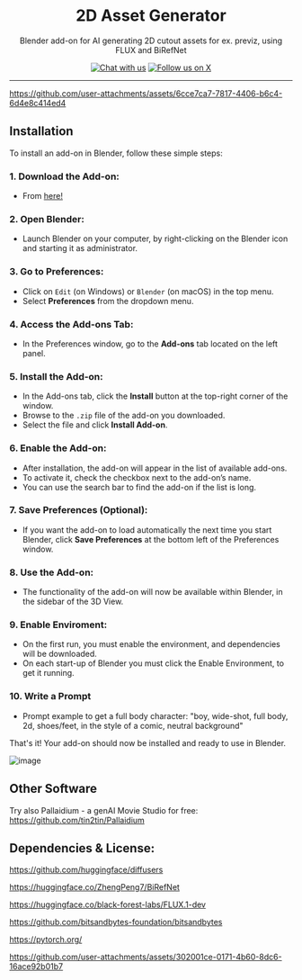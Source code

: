 <h1 align="center">2D Asset Generator</h1>

<p align="center">Blender add-on for AI generating 2D cutout assets for ex. previz, using FLUX and BiRefNet</p>

<p align="center">
    <a href="https://discord.gg/HMYpnPzbTm"><img src="https://img.shields.io/badge/Chat%20with%20us%20on%20Discord--blue?style=social&logo=discord" alt="Chat with us" title="Chat with us"></a>
    <a href="https://twitter.com/tintwotin"><img src="https://img.shields.io/twitter/follow/tintwotin" alt="Follow us on X" title="Follow us on X"></a>
<p>

<hr>

https://github.com/user-attachments/assets/6cce7ca7-7817-4406-b6c4-6d4e8c414ed4

## Installation

To install an add-on in Blender, follow these simple steps:

### 1. **Download the Add-on:**
   - From [here!](https://github.com/tin2tin/2D_Billboard_People/archive/refs/heads/main.zip)

### 2. **Open Blender:**
   - Launch Blender on your computer, by right-clicking on the Blender icon and starting it as administrator.

### 3. **Go to Preferences:**
   - Click on `Edit` (on Windows) or `Blender` (on macOS) in the top menu.
   - Select **Preferences** from the dropdown menu.

### 4. **Access the Add-ons Tab:**
   - In the Preferences window, go to the **Add-ons** tab located on the left panel.

### 5. **Install the Add-on:**
   - In the Add-ons tab, click the **Install** button at the top-right corner of the window.
   - Browse to the `.zip` file of the add-on you downloaded.
   - Select the file and click **Install Add-on**.

### 6. **Enable the Add-on:**
   - After installation, the add-on will appear in the list of available add-ons.
   - To activate it, check the checkbox next to the add-on’s name.
   - You can use the search bar to find the add-on if the list is long.

### 7. **Save Preferences (Optional):**
   - If you want the add-on to load automatically the next time you start Blender, click **Save Preferences** at the bottom left of the Preferences window.

### 8. **Use the Add-on:**
   - The functionality of the add-on will now be available within Blender, in the sidebar of the 3D View.

### 9. **Enable Enviroment:**
- On the first run, you must enable the environment, and dependencies will be downloaded.
- On each start-up of Blender you must click the Enable Environment, to get it running.

### 10. **Write a Prompt**
- Prompt example to get a full body character: "boy, wide-shot, full body, 2d, shoes/feet, in the style of a comic, neutral background"

That's it! Your add-on should now be installed and ready to use in Blender.

![image](https://github.com/user-attachments/assets/c1b3086c-5898-4603-ad4f-4031a5653489)


## Other Software
Try also Pallaidium - a genAI Movie Studio for free: https://github.com/tin2tin/Pallaidium

## Dependencies & License:

https://github.com/huggingface/diffusers

https://huggingface.co/ZhengPeng7/BiRefNet

https://huggingface.co/black-forest-labs/FLUX.1-dev

https://github.com/bitsandbytes-foundation/bitsandbytes

https://pytorch.org/



https://github.com/user-attachments/assets/302001ce-0171-4b60-8dc6-16ace92b01b7



